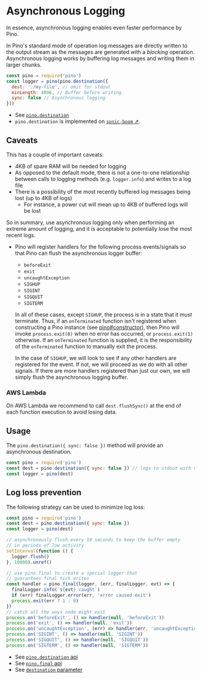 # Asynchronous Logging

In essence, asynchronous logging enables even faster performance by Pino.

In Pino's standard mode of operation log messages are directly written to the
output stream as the messages are generated with a _blocking_ operation.
Asynchronous logging works by buffering
log messages and writing them in larger chunks.

```js
const pino = require('pino')
const logger = pino(pino.destination({
  dest: './my-file', // omit for stdout
  minLength: 4096, // Buffer before writing
  sync: false // Asynchronous logging
}))
```

* See [`pino.destination`](/docs/api.md#pino-destination)
* `pino.destination` is implemented on [`sonic-boom` ⇗](https://github.com/mcollina/sonic-boom).

## Caveats

This has a couple of important caveats:

* 4KB of spare RAM will be needed for logging
* As opposed to the default mode, there is not a one-to-one relationship between
  calls to logging methods (e.g. `logger.info`) and writes to a log file
* There is a possibility of the most recently buffered log messages being lost
  (up to 4KB of logs)
  * For instance, a power cut will mean up to 4KB of buffered logs will be lost

So in summary, use asynchronous logging only when performing an extreme amount of
logging, and it is acceptable to potentially lose the most recent logs.

* Pino will register handlers for the following process events/signals so that
  Pino can flush the asynchronous logger buffer:

  + `beforeExit`
  + `exit`
  + `uncaughtException`
  + `SIGHUP`
  + `SIGINT`
  + `SIGQUIT`
  + `SIGTERM`

  In all of these cases, except `SIGHUP`, the process is in a state that it
  *must* terminate. Thus, if an `onTerminated` function isn't registered when
  constructing a Pino instance (see [pino#constructor](api.md#constructor)),
  then Pino will invoke `process.exit(0)` when no error has occurred, or
  `process.exit(1)` otherwise. If an `onTerminated` function is supplied, it
  is the responsibility of the `onTerminated` function to manually exit the process.

  In the case of `SIGHUP`, we will look to see if any other handlers are
  registered for the event. If not, we will proceed as we do with all other
  signals. If there are more handlers registered than just our own, we will
  simply flush the asynchronous logging buffer.

### AWS Lambda

On AWS Lambda we recommend to call `dest.flushSync()` at the end
of each function execution to avoid losing data.

## Usage

The `pino.destination({ sync: false })` method will provide an asynchronous destination.

```js
const pino = require('pino')
const dest = pino.destination({ sync: false }) // logs to stdout with no args
const logger = pino(dest)
```

<a id='log-loss-prevention'></a>
## Log loss prevention

The following strategy can be used to minimize log loss:

```js
const pino = require('pino')
const dest = pino.destination({ sync: false })
const logger = pino(dest)

// asynchronously flush every 10 seconds to keep the buffer empty
// in periods of low activity
setInterval(function () {
  logger.flush()
}, 10000).unref()

// use pino.final to create a special logger that
// guarantees final tick writes
const handler = pino.final(logger, (err, finalLogger, evt) => {
  finalLogger.info(`${evt} caught`)
  if (err) finalLogger.error(err, 'error caused exit')
  process.exit(err ? 1 : 0)
})
// catch all the ways node might exit
process.on('beforeExit', () => handler(null, 'beforeExit'))
process.on('exit', () => handler(null, 'exit'))
process.on('uncaughtException', (err) => handler(err, 'uncaughtException'))
process.on('SIGINT', () => handler(null, 'SIGINT'))
process.on('SIGQUIT', () => handler(null, 'SIGQUIT'))
process.on('SIGTERM', () => handler(null, 'SIGTERM'))
```

* See [`pino.destination` api](/docs/api.md#pino-destination)
* See [`pino.final` api](/docs/api.md#pino-final)
* See [`destination` parameter](/docs/api.md#destination)
